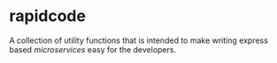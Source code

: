 # rapidcode

A collection of utility functions that is intended to make writing express based _microservices_ easy for the developers.
